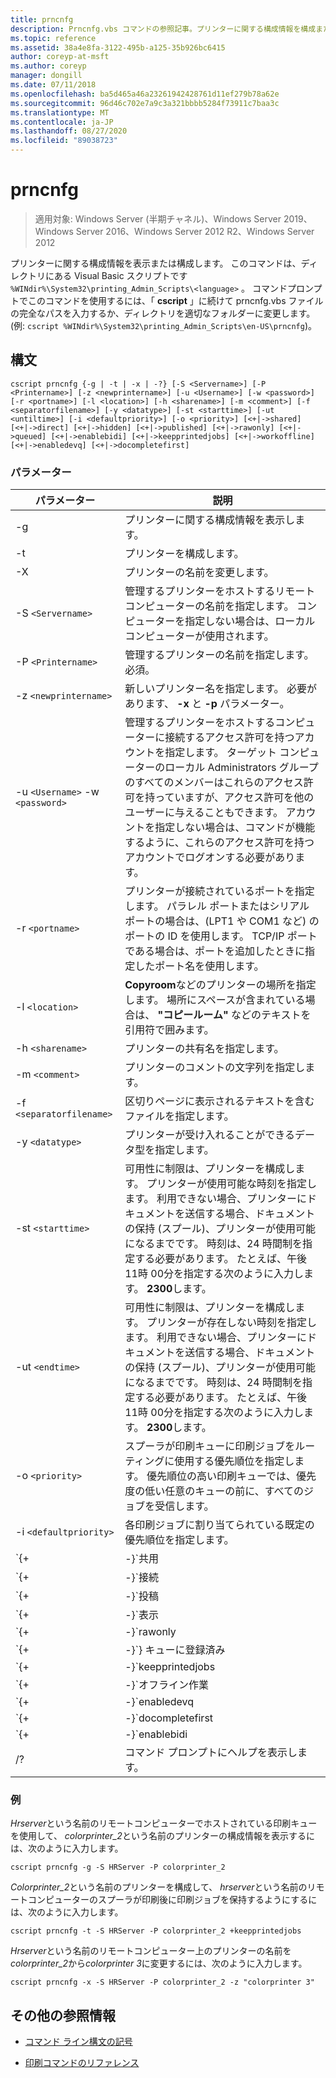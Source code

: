 ```yaml
---
title: prncnfg
description: Prncnfg.vbs コマンドの参照記事。プリンターに関する構成情報を構成または表示します。
ms.topic: reference
ms.assetid: 38a4e8fa-3122-495b-a125-35b926bc6415
author: coreyp-at-msft
ms.author: coreyp
manager: dongill
ms.date: 07/11/2018
ms.openlocfilehash: ba5d465a46a23261942428761d11ef279b78a62e
ms.sourcegitcommit: 96d46c702e7a9c3a321bbbb5284f73911c7baa3c
ms.translationtype: MT
ms.contentlocale: ja-JP
ms.lasthandoff: 08/27/2020
ms.locfileid: "89038723"
---
```

# <a name="prncnfg"></a>prncnfg

> 適用対象: Windows Server (半期チャネル)、Windows Server 2019、Windows Server 2016、Windows Server 2012 R2、Windows Server 2012

プリンターに関する構成情報を表示または構成します。 このコマンドは、ディレクトリにある Visual Basic スクリプトです `%WINdir%\System32\printing_Admin_Scripts\<language>` 。 コマンドプロンプトでこのコマンドを使用するには、「 **cscript** 」に続けて prncnfg.vbs ファイルの完全なパスを入力するか、ディレクトリを適切なフォルダーに変更します。 (例: `cscript %WINdir%\System32\printing_Admin_Scripts\en-US\prncnfg`)。

## <a name="syntax"></a>構文

```
cscript prncnfg {-g | -t | -x | -?} [-S <Servername>] [-P <Printername>] [-z <newprintername>] [-u <Username>] [-w <password>] [-r <portname>] [-l <location>] [-h <sharename>] [-m <comment>] [-f <separatorfilename>] [-y <datatype>] [-st <starttime>] [-ut <untiltime>] [-i <defaultpriority>] [-o <priority>] [<+|->shared] [<+|->direct] [<+|->hidden] [<+|->published] [<+|->rawonly] [<+|->queued] [<+|->enablebidi] [<+|->keepprintedjobs] [<+|->workoffline] [<+|->enabledevq] [<+|->docompletefirst]
```

### <a name="parameters"></a>パラメーター

| パラメーター | 説明 |
|--|--|
| -g | プリンターに関する構成情報を表示します。 |
| -t | プリンターを構成します。 |
| -X | プリンターの名前を変更します。 |
| -S `<Servername>` | 管理するプリンターをホストするリモート コンピューターの名前を指定します。 コンピューターを指定しない場合は、ローカルコンピューターが使用されます。 |
| -P `<Printername>` | 管理するプリンターの名前を指定します。 必須。 |
| -z `<newprintername>` | 新しいプリンター名を指定します。 必要があります、 **-x** と **-p** パラメーター。 |
| -u `<Username>` -w `<password>` | 管理するプリンターをホストするコンピューターに接続するアクセス許可を持つアカウントを指定します。 ターゲット コンピューターのローカル Administrators グループのすべてのメンバーはこれらのアクセス許可を持っていますが、アクセス許可を他のユーザーに与えることもできます。 アカウントを指定しない場合は、コマンドが機能するように、これらのアクセス許可を持つアカウントでログオンする必要があります。 |
| -r `<portname>` | プリンターが接続されているポートを指定します。 パラレル ポートまたはシリアル ポートの場合は、(LPT1 や COM1 など) のポートの ID を使用します。 TCP/IP ポートである場合は、ポートを追加したときに指定したポート名を使用します。 |
| -l `<location>` | **Copyroom**などのプリンターの場所を指定します。 場所にスペースが含まれている場合は、 **"コピールーム"** などのテキストを引用符で囲みます。|
| -h `<sharename>` | プリンターの共有名を指定します。 |
| -m `<comment>` | プリンターのコメントの文字列を指定します。 |
| -f `<separatorfilename>` | 区切りページに表示されるテキストを含むファイルを指定します。 |
| -y `<datatype>` | プリンターが受け入れることができるデータ型を指定します。 |
| -st `<starttime>` | 可用性に制限は、プリンターを構成します。 プリンターが使用可能な時刻を指定します。 利用できない場合、プリンターにドキュメントを送信する場合、ドキュメントの保持 (スプール)、プリンターが使用可能になるまでです。 時刻は、24 時間制を指定する必要があります。 たとえば、午後 11時 00分を指定する次のように入力します。 **2300**します。 |
| -ut `<endtime>` | 可用性に制限は、プリンターを構成します。 プリンターが存在しない時刻を指定します。 利用できない場合、プリンターにドキュメントを送信する場合、ドキュメントの保持 (スプール)、プリンターが使用可能になるまでです。 時刻は、24 時間制を指定する必要があります。 たとえば、午後 11時 00分を指定する次のように入力します。 **2300**します。 |
| -o `<priority>` | スプーラが印刷キューに印刷ジョブをルーティングに使用する優先順位を指定します。 優先順位の高い印刷キューでは、優先度の低い任意のキューの前に、すべてのジョブを受信します。 |
| -i `<defaultpriority>` | 各印刷ジョブに割り当てられている既定の優先順位を指定します。 |
| `{+|-}`共用 | ネットワークでこのプリンターを共有するかどうかを指定します。 |
| `{+|-}`接続 | ドキュメントをスプールせず、プリンターに直接送信する必要があるかどうかを指定します。 |
| `{+|-}`投稿 | このプリンタを active directory に発行するかどうかを指定します。 プリンタを公開する場合は、他のユーザーが場所や (印刷とホチキス止めの色) などの機能に基づいて検索できます。 |
| `{+|-}`表示 | 予約済みの関数です。 |
| `{+|-}`rawonly | 生データの印刷ジョブのみをこのキューにスプールできるかどうかを指定します。 |
| `{+|-}`} キューに登録済み | プリンターを開始してから、ドキュメントの最後のページがスプールされた印刷ことを指定します。 印刷中のプログラムは、ドキュメントの印刷が完了するまでは使用できません。 ただし、このパラメーターを使用すると、ドキュメント全体を確実にプリンターに送信します。 |
| `{+|-}`keepprintedjobs | スプーラが印刷後ドキュメントを保持するかどうかを指定します。 このオプションを有効にすると、プリンターに印刷中のプログラムからの代わりに、印刷キューからドキュメントを再送信するユーザーができます。 |
| `{+|-}`オフライン作業 | ユーザーが、コンピューターがネットワークに接続されていない場合は、印刷キューに印刷ジョブを送信することができるかどうかを指定します。 |
| `{+|-}`enabledevq | プリンターのセットアップに一致しない印刷ジョブ (PostScript 以外のプリンターにスプールされた PostScript ファイルなど) を、印刷ではなくキューに保持するかどうかを指定します。 |
| `{+|-}`docompletefirst | スプーラがスプールを完了していない、優先順位の高い印刷ジョブを送信する前にスプールを完了した優先度の低い印刷ジョブを送信する必要があるかどうかを指定します。 このオプションが有効になっているドキュメントがスプールに完了しない場合は、スプーラーは複数の小さなする前に大きなドキュメントを送信します。 ジョブの優先順位がプリンターの効率を最大化したい場合は、このオプションを有効にする必要があります。 このオプションが無効になっている場合、スプーラ常に優先順位の高いジョブに対応するキュー最初送信します。 |
| `{+|-}`enablebidi | プリンターがスプーラーにステータス情報を送信するかどうかを指定します。 |
| /? | コマンド プロンプトにヘルプを表示します。 |

### <a name="examples"></a>例

*Hrserver*という名前のリモートコンピューターでホストされている印刷キューを使用して、 *colorprinter_2*という名前のプリンターの構成情報を表示するには、次のように入力します。

```
cscript prncnfg -g -S HRServer -P colorprinter_2
```

*Colorprinter_2*という名前のプリンターを構成して、 *hrserver*という名前のリモートコンピューターのスプーラが印刷後に印刷ジョブを保持するようにするには、次のように入力します。

```
cscript prncnfg -t -S HRServer -P colorprinter_2 +keepprintedjobs
```

*Hrserver*という名前のリモートコンピューター上のプリンターの名前を*colorprinter_2*から*colorprinter 3*に変更するには、次のように入力します。

```
cscript prncnfg -x -S HRServer -P colorprinter_2 -z "colorprinter 3"
```

## <a name="additional-references"></a>その他の参照情報

- [コマンド ライン構文の記号](command-line-syntax-key.md)

- [印刷コマンドのリファレンス](print-command-reference.md)
